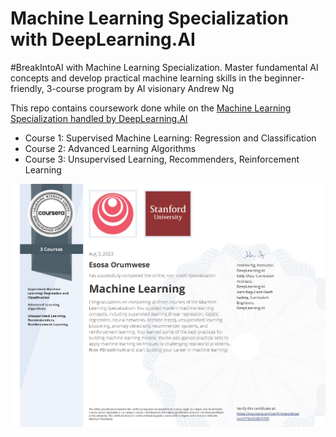 # Machine Learning Specialization with DeepLearning.AI
#BreakIntoAI with Machine Learning Specialization. Master fundamental AI concepts and develop practical machine learning skills in the beginner-friendly, 3-course program by AI visionary Andrew Ng

This repo contains coursework done while on the [Machine Learning Specialization handled by DeepLearning.AI](https://www.coursera.org/specializations/machine-learning-introduction)
* Course 1: Supervised Machine Learning: Regression and Classification
* Course 2: Advanced Learning Algorithms
* Course 3: Unsupervised Learning, Recommenders, Reinforcement Learning

<img src="specialization_certificate.jpg" alt="Specialization Certificate">